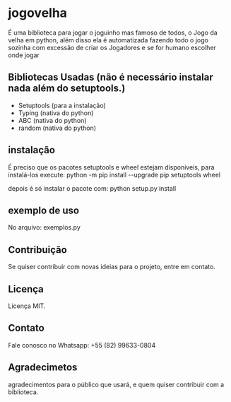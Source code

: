 # jogovelha
 É uma biblioteca para jogar o joguinho mas famoso de todos, o Jogo da velha em python, além disso ela é automatizada fazendo
 todo o jogo sozinha com excessão de criar os Jogadores e se for humano escolher onde jogar

 ## Bibliotecas Usadas (não é necessário instalar nada além do setuptools.)
 - Setuptools (para a instalação)
 - Typing (nativa do python)
 - ABC (nativa do python)
 - random (nativa do python)

 ## instalação
 É preciso que os pacotes setuptools e wheel estejam  disponíveis, para instalá-los execute:
  python -m pip install --upgrade pip setuptools wheel

 depois é só instalar o pacote com:
  python setup.py install

 ## exemplo de uso
 No arquivo:
 exemplos.py

 ## Contribuição
 Se quiser contribuir com novas ideias para o projeto, entre em contato.

 ## Licença
 Licença MIT.

 ## Contato
 Fale conosco no Whatsapp:
 +55 (82) 99633-0804

 ## Agradecimetos
  agradecimentos para o público que usará, e quem quiser contribuir com a biblioteca.